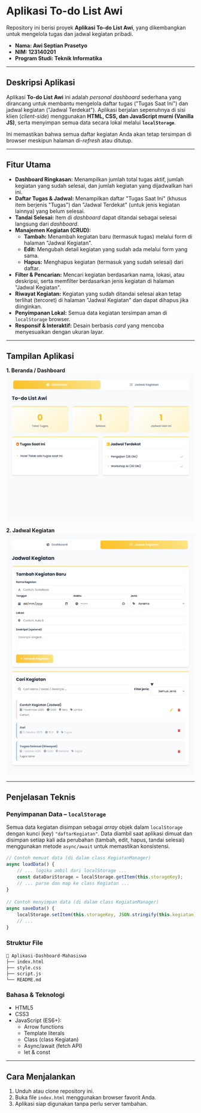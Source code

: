 # Aplikasi To-do List Awi

Repository ini berisi proyek **Aplikasi To-do List Awi**, yang dikembangkan untuk mengelola tugas dan jadwal kegiatan pribadi.

- **Nama: Awi Septian Prasetyo**
- **NIM: 123140201**
- **Program Studi: Teknik Informatika**

---

## Deskripsi Aplikasi

Aplikasi **To-do List Awi** ini adalah *personal dashboard* sederhana yang dirancang untuk membantu mengelola daftar tugas ("Tugas Saat Ini") dan jadwal kegiatan ("Jadwal Terdekat").
Aplikasi berjalan sepenuhnya di sisi klien (*client-side*) menggunakan **HTML, CSS, dan JavaScript murni (Vanilla JS)**, serta menyimpan semua data secara lokal melalui **`localStorage`**.

Ini memastikan bahwa semua daftar kegiatan Anda akan tetap tersimpan di browser meskipun halaman di-*refresh* atau ditutup.

---

## Fitur Utama

-   **Dashboard Ringkasan:** Menampilkan jumlah total tugas aktif, jumlah kegiatan yang sudah selesai, dan jumlah kegiatan yang dijadwalkan hari ini.
-   **Daftar Tugas & Jadwal:** Menampilkan daftar "Tugas Saat Ini" (khusus item berjenis "Tugas") dan "Jadwal Terdekat" (untuk jenis kegiatan lainnya) yang belum selesai.
-   **Tandai Selesai:** Item di *dashboard* dapat ditandai sebagai selesai langsung dari *dashboard*.
-   **Manajemen Kegiatan (CRUD):**
    -   **Tambah:** Menambah kegiatan baru (termasuk tugas) melalui form di halaman "Jadwal Kegiatan".
    -   **Edit:** Mengubah detail kegiatan yang sudah ada melalui form yang sama.
    -   **Hapus:** Menghapus kegiatan (termasuk yang sudah selesai) dari daftar.
-   **Filter & Pencarian:** Mencari kegiatan berdasarkan nama, lokasi, atau deskripsi, serta memfilter berdasarkan jenis kegiatan di halaman "Jadwal Kegiatan".
-   **Riwayat Kegiatan:** Kegiatan yang sudah ditandai selesai akan tetap terlihat (tercoret) di halaman "Jadwal Kegiatan" dan dapat dihapus jika diinginkan.
-   **Penyimpanan Lokal:** Semua data kegiatan tersimpan aman di `localStorage` browser.
-   **Responsif & Interaktif:** Desain berbasis *card* yang mencoba menyesuaikan dengan ukuran layar.

---

## Tampilan Aplikasi

**1. Beranda / Dashboard**
![Menampilkan Dashboard](p2_Dashboard.png)

**2. Jadwal Kegiatan**
![Menampilkan Jadwal Kegiatan](p2_JadwalKegiatan.png)

---

## Penjelasan Teknis

### Penyimpanan Data – `localStorage`

Semua data kegiatan disimpan sebagai *array* objek dalam `localStorage` dengan kunci (key) `"daftarKegiatan"`. Data diambil saat aplikasi dimuat dan disimpan setiap kali ada perubahan (tambah, edit, hapus, tandai selesai) menggunakan metode `async/await` untuk memastikan konsistensi.

```javascript
// Contoh memuat data (di dalam class KegiatanManager)
async loadData() {
    // ... logika ambil dari localStorage ...
    const dataDariStorage = localStorage.getItem(this.storageKey);
    // ... parse dan map ke class Kegiatan ...
}

// Contoh menyimpan data (di dalam class KegiatanManager)
async saveData() {
    localStorage.setItem(this.storageKey, JSON.stringify(this.kegiatan));
    // ...
}
```
### Struktur File

```
📁 Aplikasi-Dashboard-Mahasiswa
├── index.html
├── style.css
├── script.js
└── README.md
```

### Bahasa & Teknologi

- HTML5
- CSS3  
- JavaScript (ES6+):
    - Arrow functions
    - Template literals
    - Class (class Kegiatan)
    - Async/await (fetch API)
    - let & const

---

## Cara Menjalankan

1. Unduh atau clone repository ini.  
2. Buka file `index.html` menggunakan browser favorit Anda.  
3. Aplikasi siap digunakan tanpa perlu server tambahan.
